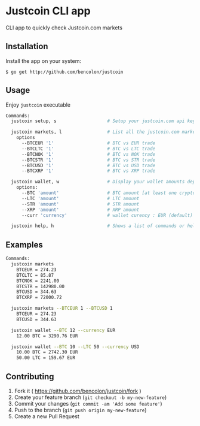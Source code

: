 # Justcoin CLI app

CLI app to quickly check Justcoin.com markets

## Installation

Install the app on your system:

    $ go get http://github.com/bencolon/justcoin

## Usage

Enjoy `justcoin` executable

```bash
Commands:
  justcoin setup, s                   # Setup your justcoin.com api key

  justcoin markets, l                 # List all the justcoin.com markets
    options
      --BTCEUR '1'                    # BTC vs EUR trade
      --BTCLTC '1'                    # BTC vs LTC trade
      --BTCNOK '1'                    # BTC vs NOK trade
      --BTCSTR '1'                    # BTC vs STR trade
      --BTCUSD '1'                    # BTC vs USD trade
      --BTCXRP '1'                    # BTC vs XRP trade

  justcoin wallet, w                  # Display your wallet amounts depending the options
    options:
      --BTC 'amount'                  # BTC amount [at least one crypto amount is mandatory]
      --LTC 'amount'                  # LTC amount
      --STR 'amount'                  # STR amount
      --XRP 'amount'                  # XRP amount
      --curr 'currency'               # wallet curency : EUR (default) or USD or NOK) [mandatory]

  justcoin help, h                    # Shows a list of commands or help for one command
```

## Examples

```bash
Commands:
  justcoin markets
    BTCEUR = 274.23
    BTCLTC = 85.87
    BTCNOK = 2241.00
    BTCSTR = 142980.00
    BTCUSD = 344.63
    BTCXRP = 72000.72

  justcoin markets --BTCEUR 1 --BTCUSD 1
    BTCEUR = 274.23
    BTCUSD = 344.63

  justcoin wallet --BTC 12 --currency EUR
    12.00 BTC = 3290.76 EUR

  justcoin wallet --BTC 10 --LTC 50 --currency USD
    10.00 BTC = 2742.30 EUR
    50.00 LTC = 159.67 EUR
```

## Contributing

1. Fork it ( https://github.com/bencolon/justcoin/fork )
2. Create your feature branch (`git checkout -b my-new-feature`)
3. Commit your changes (`git commit -am 'Add some feature'`)
4. Push to the branch (`git push origin my-new-feature`)
5. Create a new Pull Request




